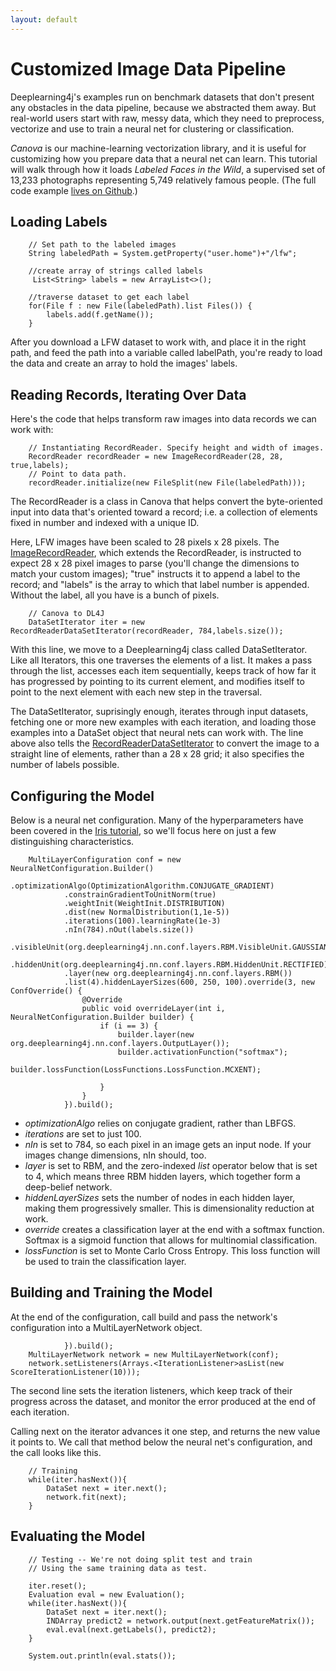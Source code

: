 ```yaml
---
layout: default
---
```


# Customized Image Data Pipeline

Deeplearning4j's examples run on benchmark datasets that don't present any obstacles in the data pipeline, because we abstracted them away. But real-world users start with raw, messy data, which they need to preprocess, vectorize and use to train a neural net for clustering or classification. 

*Canova* is our machine-learning vectorization library, and it is useful for customizing how you prepare data that a neural net can learn. This tutorial will walk through how it loads *Labeled Faces in the Wild*, a supervised set of 13,233 photographs representing 5,749 relatively famous people. (The full code example [lives on Github](https://github.com/deeplearning4j/Canova-examples/blob/master/src/main/java/datapipelines/ImageClassifierExample.java).)

## Loading Labels

        // Set path to the labeled images
        String labeledPath = System.getProperty("user.home")+"/lfw";
        
        //create array of strings called labels
         List<String> labels = new ArrayList<>(); 
        
        //traverse dataset to get each label
        for(File f : new File(labeledPath).list Files()) { 
            labels.add(f.getName());
        }

After you download a LFW dataset to work with, and place it in the right path, and feed the path into a variable called labelPath, you're ready to load the data and create an array to hold the images' labels. 

## Reading Records, Iterating Over Data

Here's the code that helps transform raw images into data records we can work with:

        // Instantiating RecordReader. Specify height and width of images.
        RecordReader recordReader = new ImageRecordReader(28, 28, true,labels);
        // Point to data path. 
        recordReader.initialize(new FileSplit(new File(labeledPath)));

The RecordReader is a class in Canova that helps convert the byte-oriented input into data that's oriented toward a record; i.e. a collection of elements fixed in number and indexed with a unique ID. 

Here, LFW images have been scaled to 28 pixels x 28 pixels. The  [ImageRecordReader](https://github.com/deeplearning4j/Canova/blob/f03f32dd42f14af762bf443a04c4cfdcc172ac83/canova-nd4j/canova-nd4j-image/src/main/java/org/canova/image/recordreader/ImageRecordReader.java), which extends the RecordReader, is instructed to expect 28 x 28 pixel images to parse (you'll change the dimensions to match your custom images); "true" instructs it to append a label to the record; and "labels" is the array to which that label number is appended. Without the label, all you have is a bunch of pixels. 

        // Canova to DL4J
        DataSetIterator iter = new RecordReaderDataSetIterator(recordReader, 784,labels.size());

With this line, we move to a Deeplearning4j class called DataSetIterator. Like all Iterators, this one traverses the elements of a list. It makes a pass through the list, accesses each item sequentially, keeps track of how far it has progressed by pointing to its current element, and modifies itself to point to the next element with each new step in the traversal.

The DataSetIterator, suprisingly enough, iterates through input datasets, fetching one or more new examples with each iteration, and loading those examples into a DataSet object that neural nets can work with. The line above also tells the [RecordReaderDataSetIterator](https://github.com/deeplearning4j/deeplearning4j/blob/3e5c6a942864ced574c7715ae548d5e3cb22982c/deeplearning4j-core/src/main/java/org/deeplearning4j/datasets/canova/RecordReaderDataSetIterator.java) to convert the image to a straight line of elements, rather than a 28 x 28 grid; it also specifies the number of labels possible. 

## Configuring the Model

Below is a neural net configuration. Many of the hyperparameters have been covered in the [Iris tutorial](../iris-flower-dataset-tutorial.html), so we'll focus here on just a few distinguishing characteristics. 

        MultiLayerConfiguration conf = new NeuralNetConfiguration.Builder()
                .optimizationAlgo(OptimizationAlgorithm.CONJUGATE_GRADIENT)
                .constrainGradientToUnitNorm(true)
                .weightInit(WeightInit.DISTRIBUTION)
                .dist(new NormalDistribution(1,1e-5))
                .iterations(100).learningRate(1e-3)
                .nIn(784).nOut(labels.size())
                .visibleUnit(org.deeplearning4j.nn.conf.layers.RBM.VisibleUnit.GAUSSIAN)
                .hiddenUnit(org.deeplearning4j.nn.conf.layers.RBM.HiddenUnit.RECTIFIED)
                .layer(new org.deeplearning4j.nn.conf.layers.RBM())
                .list(4).hiddenLayerSizes(600, 250, 100).override(3, new ConfOverride() {
                    @Override
                    public void overrideLayer(int i, NeuralNetConfiguration.Builder builder) {
                        if (i == 3) {
                            builder.layer(new org.deeplearning4j.nn.conf.layers.OutputLayer());
                            builder.activationFunction("softmax");
                            builder.lossFunction(LossFunctions.LossFunction.MCXENT);

                        }
                    }
                }).build();

* *optimizationAlgo* relies on conjugate gradient, rather than LBFGS. 
* *iterations* are set to just 100. 
* *nIn* is set to 784, so each pixel in an image gets an input node. If your images change dimensions, nIn should, too.
* *layer* is set to RBM, and the zero-indexed *list* operator below that is set to 4, which means three RBM hidden layers, which together form a deep-belief network. 
* *hiddenLayerSizes* sets the number of nodes in each hidden layer, making them progressively smaller. This is dimensionality reduction at work. 
* *override* creates a classification layer at the end with a softmax function. Softmax is a sigmoid function that allows for multinomial classification. 
* *lossFunction* is set to Monte Carlo Cross Entropy. This loss function will be used to train the classification layer. 

## Building and Training the Model

At the end of the configuration, call build and pass the network's configuration into a MultiLayerNetwork object.

                }).build();
        MultiLayerNetwork network = new MultiLayerNetwork(conf);
        network.setListeners(Arrays.<IterationListener>asList(new ScoreIterationListener(10)));

The second line sets the iteration listeners, which keep track of their progress across the dataset, and monitor the error produced at the end of each iteration. 

Calling next on the iterator advances it one step, and returns the new value it points to. We call that method below the neural net's configuration, and the call looks like this. 

        // Training
        while(iter.hasNext()){
            DataSet next = iter.next();
            network.fit(next);
        }

## Evaluating the Model

        // Testing -- We're not doing split test and train
        // Using the same training data as test. 
        
        iter.reset();
        Evaluation eval = new Evaluation();
        while(iter.hasNext()){
            DataSet next = iter.next();
            INDArray predict2 = network.output(next.getFeatureMatrix());
            eval.eval(next.getLabels(), predict2);
        }
        
        System.out.println(eval.stats());
